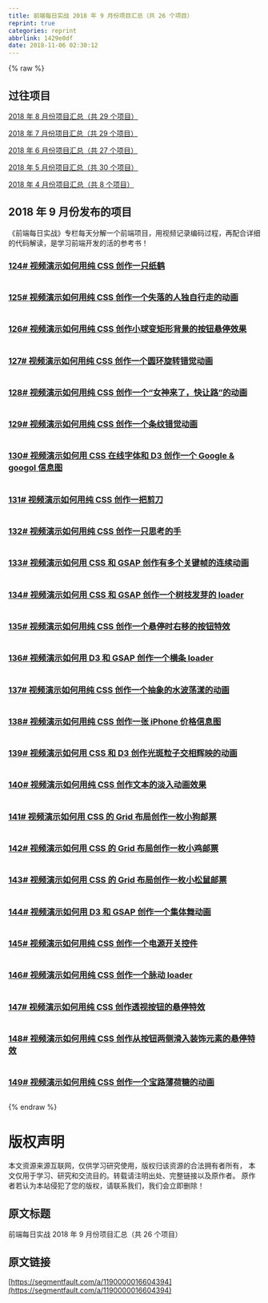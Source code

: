 ```yaml
---
title: 前端每日实战 2018 年 9 月份项目汇总（共 26 个项目）
reprint: true
categories: reprint
abbrlink: 1429e0df
date: 2018-11-06 02:30:12
---
```


{% raw %}
<h2 id="articleHeader0">&#x8FC7;&#x5F80;&#x9879;&#x76EE;</h2><p><a href="https://segmentfault.com/a/1190000016237865">2018 &#x5E74; 8 &#x6708;&#x4EFD;&#x9879;&#x76EE;&#x6C47;&#x603B;&#xFF08;&#x5171; 29 &#x4E2A;&#x9879;&#x76EE;&#xFF09;</a></p><p><a href="https://segmentfault.com/a/1190000015958405" target="_blank">2018 &#x5E74; 7 &#x6708;&#x4EFD;&#x9879;&#x76EE;&#x6C47;&#x603B;&#xFF08;&#x5171; 29 &#x4E2A;&#x9879;&#x76EE;&#xFF09;</a></p><p><a href="https://segmentfault.com/a/1190000015439611">2018 &#x5E74; 6 &#x6708;&#x4EFD;&#x9879;&#x76EE;&#x6C47;&#x603B;&#xFF08;&#x5171; 27 &#x4E2A;&#x9879;&#x76EE;&#xFF09;</a></p><p><a href="https://segmentfault.com/a/1190000015440135" target="_blank">2018 &#x5E74; 5 &#x6708;&#x4EFD;&#x9879;&#x76EE;&#x6C47;&#x603B;&#xFF08;&#x5171; 30 &#x4E2A;&#x9879;&#x76EE;&#xFF09;</a></p><p><a href="https://segmentfault.com/a/1190000014675969">2018 &#x5E74; 4 &#x6708;&#x4EFD;&#x9879;&#x76EE;&#x6C47;&#x603B;&#xFF08;&#x5171; 8 &#x4E2A;&#x9879;&#x76EE;&#xFF09;</a></p><h2 id="articleHeader1">2018 &#x5E74; 9 &#x6708;&#x4EFD;&#x53D1;&#x5E03;&#x7684;&#x9879;&#x76EE;</h2><p>&#x300A;&#x524D;&#x7AEF;&#x6BCF;&#x65E5;&#x5B9E;&#x6218;&#x300B;&#x4E13;&#x680F;&#x6BCF;&#x5929;&#x5206;&#x89E3;&#x4E00;&#x4E2A;&#x524D;&#x7AEF;&#x9879;&#x76EE;&#xFF0C;&#x7528;&#x89C6;&#x9891;&#x8BB0;&#x5F55;&#x7F16;&#x7801;&#x8FC7;&#x7A0B;&#xFF0C;&#x518D;&#x914D;&#x5408;&#x8BE6;&#x7EC6;&#x7684;&#x4EE3;&#x7801;&#x89E3;&#x8BFB;&#xFF0C;&#x662F;&#x5B66;&#x4E60;&#x524D;&#x7AEF;&#x5F00;&#x53D1;&#x7684;&#x6D3B;&#x7684;&#x53C2;&#x8003;&#x4E66;&#xFF01;</p><h3 id="articleHeader2"><a href="https://segmentfault.com/a/1190000016231897" target="_blank">124# &#x89C6;&#x9891;&#x6F14;&#x793A;&#x5982;&#x4F55;&#x7528;&#x7EAF; CSS &#x521B;&#x4F5C;&#x4E00;&#x53EA;&#x7EB8;&#x9E64;</a></h3><p><span class="img-wrap"><img data-src="https://segmentfault.com/img/bVbggOW?w=400&amp;h=295" src="https://static.alili.techhttps://segmentfault.com/img/bVbggOW?w=400&amp;h=295" alt="" title="" style="cursor:pointer;display:inline"></span></p><h3 id="articleHeader3"><a href="https://segmentfault.com/a/1190000016243834">125# &#x89C6;&#x9891;&#x6F14;&#x793A;&#x5982;&#x4F55;&#x7528;&#x7EAF; CSS &#x521B;&#x4F5C;&#x4E00;&#x4E2A;&#x5931;&#x843D;&#x7684;&#x4EBA;&#x72EC;&#x81EA;&#x884C;&#x8D70;&#x7684;&#x52A8;&#x753B;</a></h3><p><span class="img-wrap"><img data-src="https://segmentfault.com/img/bVbgjVt?w=400&amp;h=301" src="https://static.alili.techhttps://segmentfault.com/img/bVbgjVt?w=400&amp;h=301" alt="" title="" style="cursor:pointer;display:inline"></span></p><h3 id="articleHeader4"><a href="https://segmentfault.com/a/1190000016257190" target="_blank">126# &#x89C6;&#x9891;&#x6F14;&#x793A;&#x5982;&#x4F55;&#x7528;&#x7EAF; CSS &#x521B;&#x4F5C;&#x5C0F;&#x7403;&#x53D8;&#x77E9;&#x5F62;&#x80CC;&#x666F;&#x7684;&#x6309;&#x94AE;&#x60AC;&#x505C;&#x6548;&#x679C;</a></h3><p><span class="img-wrap"><img data-src="https://segmentfault.com/img/bVbgnoQ?w=400&amp;h=300" src="https://static.alili.techhttps://segmentfault.com/img/bVbgnoQ?w=400&amp;h=300" alt="" title="" style="cursor:pointer;display:inline"></span></p><h3 id="articleHeader5"><a href="https://segmentfault.com/a/1190000016271648">127# &#x89C6;&#x9891;&#x6F14;&#x793A;&#x5982;&#x4F55;&#x7528;&#x7EAF; CSS &#x521B;&#x4F5C;&#x4E00;&#x4E2A;&#x5706;&#x73AF;&#x65CB;&#x8F6C;&#x9519;&#x89C9;&#x52A8;&#x753B;</a></h3><p><span class="img-wrap"><img data-src="https://segmentfault.com/img/bVbgq95?w=400&amp;h=302" src="https://static.alili.techhttps://segmentfault.com/img/bVbgq95?w=400&amp;h=302" alt="" title="" style="cursor:pointer;display:inline"></span></p><h3 id="articleHeader6"><a href="https://segmentfault.com/a/1190000016287188" target="_blank">128# &#x89C6;&#x9891;&#x6F14;&#x793A;&#x5982;&#x4F55;&#x7528;&#x7EAF; CSS &#x521B;&#x4F5C;&#x4E00;&#x4E2A;&#x201C;&#x5973;&#x795E;&#x6765;&#x4E86;&#xFF0C;&#x5FEB;&#x8BA9;&#x8DEF;&#x201D;&#x7684;&#x52A8;&#x753B;</a></h3><p><span class="img-wrap"><img data-src="https://segmentfault.com/img/bVbgvcJ?w=400&amp;h=301" src="https://static.alili.techhttps://segmentfault.com/img/bVbgvcJ?w=400&amp;h=301" alt="" title="" style="cursor:pointer;display:inline"></span></p><h3 id="articleHeader7"><a href="https://segmentfault.com/a/1190000016303635">129# &#x89C6;&#x9891;&#x6F14;&#x793A;&#x5982;&#x4F55;&#x7528;&#x7EAF; CSS &#x521B;&#x4F5C;&#x4E00;&#x4E2A;&#x6761;&#x7EB9;&#x9519;&#x89C9;&#x52A8;&#x753B;</a></h3><p><span class="img-wrap"><img data-src="https://segmentfault.com/img/bVbgztX?w=400&amp;h=293" src="https://static.alili.techhttps://segmentfault.com/img/bVbgztX?w=400&amp;h=293" alt="" title="" style="cursor:pointer"></span></p><h3 id="articleHeader8"><a href="https://segmentfault.com/a/1190000016321619" target="_blank">130# &#x89C6;&#x9891;&#x6F14;&#x793A;&#x5982;&#x4F55;&#x7528; CSS &#x5728;&#x7EBF;&#x5B57;&#x4F53;&#x548C; D3 &#x521B;&#x4F5C;&#x4E00;&#x4E2A; Google &amp; googol &#x4FE1;&#x606F;&#x56FE;</a></h3><p><span class="img-wrap"><img data-src="https://segmentfault.com/img/bVbgD94?w=400&amp;h=300" src="https://static.alili.techhttps://segmentfault.com/img/bVbgD94?w=400&amp;h=300" alt="" title="" style="cursor:pointer"></span></p><h3 id="articleHeader9"><a href="https://segmentfault.com/a/1190000016331561">131# &#x89C6;&#x9891;&#x6F14;&#x793A;&#x5982;&#x4F55;&#x7528;&#x7EAF; CSS &#x521B;&#x4F5C;&#x4E00;&#x628A;&#x526A;&#x5200;</a></h3><p><span class="img-wrap"><img data-src="https://segmentfault.com/img/bVbgGKo?w=400&amp;h=299" src="https://static.alili.techhttps://segmentfault.com/img/bVbgGKo?w=400&amp;h=299" alt="" title="" style="cursor:pointer"></span></p><h3 id="articleHeader10"><a href="https://segmentfault.com/a/1190000016345813" target="_blank">132# &#x89C6;&#x9891;&#x6F14;&#x793A;&#x5982;&#x4F55;&#x7528;&#x7EAF; CSS &#x521B;&#x4F5C;&#x4E00;&#x53EA;&#x601D;&#x8003;&#x7684;&#x624B;</a></h3><p><span class="img-wrap"><img data-src="https://segmentfault.com/img/bVbgKsi?w=400&amp;h=299" src="https://static.alili.techhttps://segmentfault.com/img/bVbgKsi?w=400&amp;h=299" alt="" title="" style="cursor:pointer"></span></p><h3 id="articleHeader11"><a href="https://segmentfault.com/a/1190000016362691">133# &#x89C6;&#x9891;&#x6F14;&#x793A;&#x5982;&#x4F55;&#x7528; CSS &#x548C; GSAP &#x521B;&#x4F5C;&#x6709;&#x591A;&#x4E2A;&#x5173;&#x952E;&#x5E27;&#x7684;&#x8FDE;&#x7EED;&#x52A8;&#x753B;</a></h3><p><span class="img-wrap"><img data-src="https://segmentfault.com/img/bVbgOQt?w=400&amp;h=302" src="https://static.alili.techhttps://segmentfault.com/img/bVbgOQt?w=400&amp;h=302" alt="" title="" style="cursor:pointer"></span></p><h3 id="articleHeader12"><a href="https://segmentfault.com/a/1190000016377676" target="_blank">134# &#x89C6;&#x9891;&#x6F14;&#x793A;&#x5982;&#x4F55;&#x7528; CSS &#x548C; GSAP &#x521B;&#x4F5C;&#x4E00;&#x4E2A;&#x6811;&#x679D;&#x53D1;&#x82BD;&#x7684; loader</a></h3><p><span class="img-wrap"><img data-src="https://segmentfault.com/img/bVbgSKa?w=400&amp;h=302" src="https://static.alili.techhttps://segmentfault.com/img/bVbgSKa?w=400&amp;h=302" alt="" title="" style="cursor:pointer;display:inline"></span></p><h3 id="articleHeader13"><a href="https://segmentfault.com/a/1190000016390037">135# &#x89C6;&#x9891;&#x6F14;&#x793A;&#x5982;&#x4F55;&#x7528;&#x7EAF; CSS &#x521B;&#x4F5C;&#x4E00;&#x4E2A;&#x60AC;&#x505C;&#x65F6;&#x53F3;&#x79FB;&#x7684;&#x6309;&#x94AE;&#x7279;&#x6548;</a></h3><p><span class="img-wrap"><img data-src="https://segmentfault.com/img/bVbgVXz?w=400&amp;h=302" src="https://static.alili.techhttps://segmentfault.com/img/bVbgVXz?w=400&amp;h=302" alt="" title="" style="cursor:pointer"></span></p><h3 id="articleHeader14"><a href="https://segmentfault.com/a/1190000016406581" target="_blank">136# &#x89C6;&#x9891;&#x6F14;&#x793A;&#x5982;&#x4F55;&#x7528; D3 &#x548C; GSAP &#x521B;&#x4F5C;&#x4E00;&#x4E2A;&#x6A2A;&#x6761; loader</a></h3><p><span class="img-wrap"><img data-src="https://segmentfault.com/img/bVbg0gq?w=400&amp;h=305" src="https://static.alili.techhttps://segmentfault.com/img/bVbg0gq?w=400&amp;h=305" alt="" title="" style="cursor:pointer;display:inline"></span></p><h3 id="articleHeader15"><a href="https://segmentfault.com/a/1190000016419507">137# &#x89C6;&#x9891;&#x6F14;&#x793A;&#x5982;&#x4F55;&#x7528;&#x7EAF; CSS &#x521B;&#x4F5C;&#x4E00;&#x4E2A;&#x62BD;&#x8C61;&#x7684;&#x6C34;&#x6CE2;&#x8361;&#x6F3E;&#x7684;&#x52A8;&#x753B;</a></h3><p><span class="img-wrap"><img data-src="https://segmentfault.com/img/bVbg3CU?w=400&amp;h=301" src="https://static.alili.techhttps://segmentfault.com/img/bVbg3CU?w=400&amp;h=301" alt="" title="" style="cursor:pointer;display:inline"></span></p><h3 id="articleHeader16"><a href="https://segmentfault.com/a/1190000016456282" target="_blank">138# &#x89C6;&#x9891;&#x6F14;&#x793A;&#x5982;&#x4F55;&#x7528;&#x7EAF; CSS &#x521B;&#x4F5C;&#x4E00;&#x5F20; iPhone &#x4EF7;&#x683C;&#x4FE1;&#x606F;&#x56FE;</a></h3><p><span class="img-wrap"><img data-src="https://segmentfault.com/img/bVbhdbh?w=400&amp;h=300" src="https://static.alili.techhttps://segmentfault.com/img/bVbhdbh?w=400&amp;h=300" alt="" title="" style="cursor:pointer;display:inline"></span></p><h3 id="articleHeader17"><a href="https://segmentfault.com/a/1190000016462519">139# &#x89C6;&#x9891;&#x6F14;&#x793A;&#x5982;&#x4F55;&#x7528; CSS &#x548C; D3 &#x521B;&#x4F5C;&#x5149;&#x6591;&#x7C92;&#x5B50;&#x4EA4;&#x76F8;&#x8F89;&#x6620;&#x7684;&#x52A8;&#x753B;</a></h3><p><span class="img-wrap"><img data-src="https://segmentfault.com/img/bVbheOE?w=400&amp;h=305" src="https://static.alili.techhttps://segmentfault.com/img/bVbheOE?w=400&amp;h=305" alt="" title="" style="cursor:pointer"></span></p><h3 id="articleHeader18"><a href="https://segmentfault.com/a/1190000016478152" target="_blank">140# &#x89C6;&#x9891;&#x6F14;&#x793A;&#x5982;&#x4F55;&#x7528;&#x7EAF; CSS &#x521B;&#x4F5C;&#x6587;&#x672C;&#x7684;&#x6DE1;&#x5165;&#x52A8;&#x753B;&#x6548;&#x679C;</a></h3><p><span class="img-wrap"><img data-src="https://segmentfault.com/img/bVbhiSN?w=400&amp;h=301" src="https://static.alili.techhttps://segmentfault.com/img/bVbhiSN?w=400&amp;h=301" alt="" title="" style="cursor:pointer"></span></p><h3 id="articleHeader19"><a href="https://segmentfault.com/a/1190000016506733">141# &#x89C6;&#x9891;&#x6F14;&#x793A;&#x5982;&#x4F55;&#x7528; CSS &#x7684; Grid &#x5E03;&#x5C40;&#x521B;&#x4F5C;&#x4E00;&#x679A;&#x5C0F;&#x72D7;&#x90AE;&#x7968;</a></h3><p><span class="img-wrap"><img data-src="https://segmentfault.com/img/bVbhqjK?w=400&amp;h=300" src="https://static.alili.techhttps://segmentfault.com/img/bVbhqjK?w=400&amp;h=300" alt="" title="" style="cursor:pointer"></span></p><h3 id="articleHeader20"><a href="https://segmentfault.com/a/1190000016508267" target="_blank">142# &#x89C6;&#x9891;&#x6F14;&#x793A;&#x5982;&#x4F55;&#x7528; CSS &#x7684; Grid &#x5E03;&#x5C40;&#x521B;&#x4F5C;&#x4E00;&#x679A;&#x5C0F;&#x9E21;&#x90AE;&#x7968;</a></h3><p><span class="img-wrap"><img data-src="https://segmentfault.com/img/bVbhqIw?w=400&amp;h=300" src="https://static.alili.techhttps://segmentfault.com/img/bVbhqIw?w=400&amp;h=300" alt="" title="" style="cursor:pointer;display:inline"></span></p><h3 id="articleHeader21"><a href="https://segmentfault.com/a/1190000016510482">143# &#x89C6;&#x9891;&#x6F14;&#x793A;&#x5982;&#x4F55;&#x7528; CSS &#x7684; Grid &#x5E03;&#x5C40;&#x521B;&#x4F5C;&#x4E00;&#x679A;&#x5C0F;&#x677E;&#x9F20;&#x90AE;&#x7968;</a></h3><p><span class="img-wrap"><img data-src="https://segmentfault.com/img/bVbhrie?w=400&amp;h=300" src="https://static.alili.techhttps://segmentfault.com/img/bVbhrie?w=400&amp;h=300" alt="" title="" style="cursor:pointer;display:inline"></span></p><h3 id="articleHeader22"><a href="https://segmentfault.com/a/1190000016521212" target="_blank">144# &#x89C6;&#x9891;&#x6F14;&#x793A;&#x5982;&#x4F55;&#x7528; D3 &#x548C; GSAP &#x521B;&#x4F5C;&#x4E00;&#x4E2A;&#x96C6;&#x4F53;&#x821E;&#x52A8;&#x753B;</a></h3><p><span class="img-wrap"><img data-src="https://segmentfault.com/img/bVbht5j?w=400&amp;h=301" src="https://static.alili.techhttps://segmentfault.com/img/bVbht5j?w=400&amp;h=301" alt="" title="" style="cursor:pointer"></span></p><h3 id="articleHeader23"><a href="https://segmentfault.com/a/1190000016530200">145# &#x89C6;&#x9891;&#x6F14;&#x793A;&#x5982;&#x4F55;&#x7528;&#x7EAF; CSS &#x521B;&#x4F5C;&#x4E00;&#x4E2A;&#x7535;&#x6E90;&#x5F00;&#x5173;&#x63A7;&#x4EF6;</a></h3><p><span class="img-wrap"><img data-src="https://segmentfault.com/img/bVbhwqh?w=400&amp;h=301" src="https://static.alili.techhttps://segmentfault.com/img/bVbhwqh?w=400&amp;h=301" alt="" title="" style="cursor:pointer"></span></p><h3 id="articleHeader24"><a href="https://segmentfault.com/a/1190000016543472" target="_blank">146# &#x89C6;&#x9891;&#x6F14;&#x793A;&#x5982;&#x4F55;&#x7528;&#x7EAF; CSS &#x521B;&#x4F5C;&#x4E00;&#x4E2A;&#x8109;&#x52A8; loader</a></h3><p><span class="img-wrap"><img data-src="https://segmentfault.com/img/bVbhzSl?w=400&amp;h=300" src="https://static.alili.techhttps://segmentfault.com/img/bVbhzSl?w=400&amp;h=300" alt="" title="" style="cursor:pointer"></span></p><h3 id="articleHeader25"><a href="https://segmentfault.com/a/1190000016556930">147# &#x89C6;&#x9891;&#x6F14;&#x793A;&#x5982;&#x4F55;&#x7528;&#x7EAF; CSS &#x521B;&#x4F5C;&#x900F;&#x89C6;&#x6309;&#x94AE;&#x7684;&#x60AC;&#x505C;&#x7279;&#x6548;</a></h3><p><span class="img-wrap"><img data-src="https://segmentfault.com/img/bVbhDnp?w=400&amp;h=302" src="https://static.alili.techhttps://segmentfault.com/img/bVbhDnp?w=400&amp;h=302" alt="" title="" style="cursor:pointer"></span></p><h3 id="articleHeader26"><a href="https://segmentfault.com/a/1190000016561226" target="_blank">148# &#x89C6;&#x9891;&#x6F14;&#x793A;&#x5982;&#x4F55;&#x7528;&#x7EAF; CSS &#x521B;&#x4F5C;&#x4ECE;&#x6309;&#x94AE;&#x4E24;&#x4FA7;&#x6ED1;&#x5165;&#x88C5;&#x9970;&#x5143;&#x7D20;&#x7684;&#x60AC;&#x505C;&#x7279;&#x6548;</a></h3><p><span class="img-wrap"><img data-src="https://segmentfault.com/img/bVbhEuH?w=400&amp;h=300" src="https://static.alili.techhttps://segmentfault.com/img/bVbhEuH?w=400&amp;h=300" alt="" title="" style="cursor:pointer"></span></p><h3 id="articleHeader27"><a href="https://segmentfault.com/a/1190000016577586">149# &#x89C6;&#x9891;&#x6F14;&#x793A;&#x5982;&#x4F55;&#x7528;&#x7EAF; CSS &#x521B;&#x4F5C;&#x4E00;&#x4E2A;&#x5B9D;&#x8DEF;&#x8584;&#x8377;&#x7CD6;&#x7684;&#x52A8;&#x753B;</a></h3><p><span class="img-wrap"><img data-src="https://segmentfault.com/img/bVbhIKv?w=400&amp;h=300" src="https://static.alili.techhttps://segmentfault.com/img/bVbhIKv?w=400&amp;h=300" alt="" title="" style="cursor:pointer;display:inline"></span></p>
{% endraw %}

# 版权声明
本文资源来源互联网，仅供学习研究使用，版权归该资源的合法拥有者所有，
本文仅用于学习、研究和交流目的。转载请注明出处、完整链接以及原作者。
原作者若认为本站侵犯了您的版权，请联系我们，我们会立即删除！

## 原文标题
前端每日实战 2018 年 9 月份项目汇总（共 26 个项目）

## 原文链接
[https://segmentfault.com/a/1190000016604394](https://segmentfault.com/a/1190000016604394)

